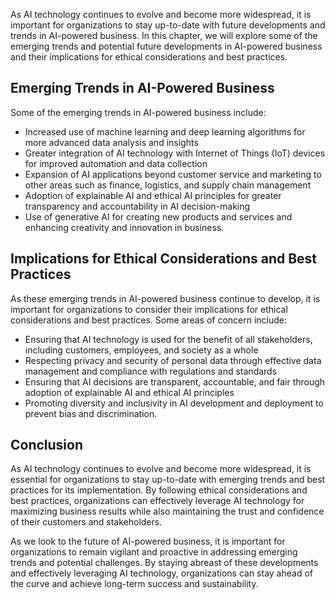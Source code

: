 
As AI technology continues to evolve and become more widespread, it is important for organizations to stay up-to-date with future developments and trends in AI-powered business. In this chapter, we will explore some of the emerging trends and potential future developments in AI-powered business and their implications for ethical considerations and best practices.

Emerging Trends in AI-Powered Business
--------------------------------------

Some of the emerging trends in AI-powered business include:

* Increased use of machine learning and deep learning algorithms for more advanced data analysis and insights
* Greater integration of AI technology with Internet of Things (IoT) devices for improved automation and data collection
* Expansion of AI applications beyond customer service and marketing to other areas such as finance, logistics, and supply chain management
* Adoption of explainable AI and ethical AI principles for greater transparency and accountability in AI decision-making
* Use of generative AI for creating new products and services and enhancing creativity and innovation in business.

Implications for Ethical Considerations and Best Practices
----------------------------------------------------------

As these emerging trends in AI-powered business continue to develop, it is important for organizations to consider their implications for ethical considerations and best practices. Some areas of concern include:

* Ensuring that AI technology is used for the benefit of all stakeholders, including customers, employees, and society as a whole
* Respecting privacy and security of personal data through effective data management and compliance with regulations and standards
* Ensuring that AI decisions are transparent, accountable, and fair through adoption of explainable AI and ethical AI principles
* Promoting diversity and inclusivity in AI development and deployment to prevent bias and discrimination.

Conclusion
----------

As AI technology continues to evolve and become more widespread, it is essential for organizations to stay up-to-date with emerging trends and best practices for its implementation. By following ethical considerations and best practices, organizations can effectively leverage AI technology for maximizing business results while also maintaining the trust and confidence of their customers and stakeholders.

As we look to the future of AI-powered business, it is important for organizations to remain vigilant and proactive in addressing emerging trends and potential challenges. By staying abreast of these developments and effectively leveraging AI technology, organizations can stay ahead of the curve and achieve long-term success and sustainability.
